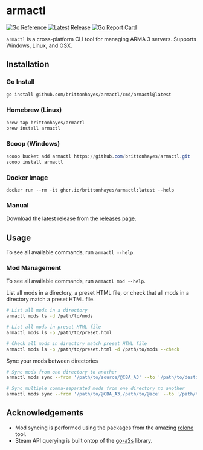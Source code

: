 # armactl

[![Go Reference](https://pkg.go.dev/badge/github.com/brittonhayes/armactl.svg)](https://pkg.go.dev/github.com/brittonhayes/armactl)
![Latest Release](https://img.shields.io/github/v/release/brittonhayes/armactl?label=latest%20release)
[![Go Report Card](https://goreportcard.com/badge/github.com/brittonhayes/armactl)](https://goreportcard.com/report/github.com/brittonhayes/armactl)

`armactl` is a cross-platform CLI tool for managing ARMA 3 servers. Supports Windows, Linux, and OSX.

## Installation

### Go Install

```bash
go install github.com/brittonhayes/armactl/cmd/armactl@latest
```

### Homebrew (Linux)

```bash
brew tap brittonhayes/armactl
brew install armactl
```

### Scoop (Windows)

```powershell
scoop bucket add armactl https://github.com/brittonhayes/armactl.git
scoop install armactl
```

### Docker Image

```
docker run --rm -it ghcr.io/brittonhayes/armactl:latest --help
```

### Manual

Download the latest release from the [releases page](https://github.com/brittonhayes/armactl/releases).

## Usage

To see all available commands, run `armactl --help`.

### Mod Management

To see all available commands, run `armactl mod --help`.

List all mods in a directory, a preset HTML file, or check that all mods in a directory match a preset HTML file.


```bash
# List all mods in a directory
armactl mods ls -d /path/to/mods

# List all mods in preset HTML file
armactl mods ls -p /path/to/preset.html

# Check all mods in directory match preset HTML file
armactl mods ls -p /path/to/preset.html -d /path/to/mods --check
```

Sync your mods between directories

```bash
# Sync mods from one directory to another
armactl mods sync --from '/path/to/source/@CBA_A3' --to '/path/to/destination/@CBA_A3'

# Sync multiple comma-separated mods from one directory to another
armactl mods sync --from '/path/to/@CBA_A3,/path/to/@ace' --to '/path/to/destination/@CBA_A3,/path/to/destination/@ace'
```

## Acknowledgements

- Mod syncing is performed using the packages from the amazing [rclone](https://github.com/rclone/rclone) tool.
- Steam API querying is built ontop of the [go-a2s](github.com/rumblefrog/go-a2s) library.